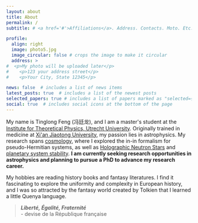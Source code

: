 ```yaml
---
layout: about
title: About
permalink: /
subtitle: # <a href='#'>Affiliations</a>. Address. Contacts. Moto. Etc.

profile:
  align: right
  image: photo5.jpg
  image_circular: false # crops the image to make it circular
  address: >
#  <p>My photo will be uploaded later</p>
#    <p>123 your address street</p>
#    <p>Your City, State 12345</p>

news: false  # includes a list of news items
latest_posts: true  # includes a list of the newest posts
selected_papers: true # includes a list of papers marked as "selected={true}"
social: true  # includes social icons at the bottom of the page
---
```


My name is Tinglong Feng (冯廷龙), and I am a master's student at the [Institute for Theoretical Physics, Utrecht University](https://www.uu.nl/en/research/institute-for-theoretical-physics). Originally trained in medicine at [Xi'an Jiaotong University](http://en.xjtu.edu.cn/), my passion lies in astrophysics. My research spans [cosmology](https://arendelle-ftl.github.io/research/3_project/), where I explored the in-in formalism for pseudo-Hermitian systems, as well as [Holographic Neutron Stars](https://arxiv.org/abs/2401.01617v1) and [planetary system stability](https://arxiv.org/abs/2406.19177v1). **I am currently seeking research opportunities in astrophysics and planning to pursue a PhD to advance my research career.**

My hobbies are reading history books and fantasy literatures. I find it fascinating to explore the uniformity and complexity in European history, and I was so attracted by the fantasy world created by Tolkien that I learned a little Quenya language.

>  ***Liberté, Égalité, Fraternité***   
> \- devise de la République française


